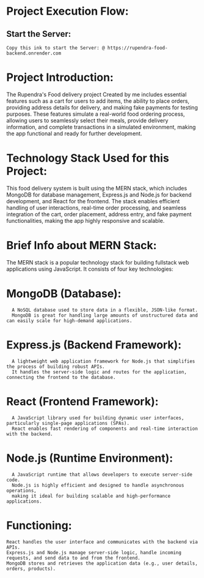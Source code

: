 # Project Execution Flow:
  ## Start the Server:
    Copy this ink to start the Server: @ https://rupendra-food-backend.onrender.com
  
# Project Introduction:
  The Rupendra's Food delivery project Created by me includes essential features such as a cart for users to add items, 
  the ability to place orders, providing address details for delivery, and making fake payments for testing purposes. 
  These features simulate a real-world food ordering process, allowing users to seamlessly select their meals, 
  provide delivery information, and complete transactions in a simulated environment, making the app functional and ready for further development.

# Technology Stack Used for this Project:
  This food delivery system is built using the MERN stack, which includes MongoDB for database management, 
  Express.js and Node.js for backend development, and React for the frontend. The stack enables efficient handling of user interactions, 
  real-time order processing, and seamless integration of the cart, order placement, address entry, and fake payment functionalities, making the app highly responsive and scalable.
  
# Brief Info about MERN Stack:
  The MERN stack is a popular technology stack for building fullstack web applications using JavaScript. It consists of four key technologies:
# MongoDB (Database): 
      A NoSQL database used to store data in a flexible, JSON-like format. 
      MongoDB is great for handling large amounts of unstructured data and can easily scale for high-demand applications.
# Express.js (Backend Framework): 
      A lightweight web application framework for Node.js that simplifies the process of building robust APIs. 
      It handles the server-side logic and routes for the application, connecting the frontend to the database.
# React (Frontend Framework): 
      A JavaScript library used for building dynamic user interfaces, particularly single-page applications (SPAs). 
      React enables fast rendering of components and real-time interaction with the backend.
# Node.js (Runtime Environment): 
      A JavaScript runtime that allows developers to execute server-side code. 
      Node.js is highly efficient and designed to handle asynchronous operations, 
      making it ideal for building scalable and high-performance applications.

# Functioning:
    React handles the user interface and communicates with the backend via APIs.
    Express.js and Node.js manage server-side logic, handle incoming requests, and send data to and from the frontend.
    MongoDB stores and retrieves the application data (e.g., user details, orders, products).
